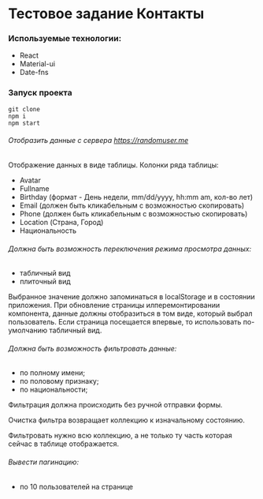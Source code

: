 # Тестовое задание Контакты
### Используемые технологии:
- React
- Material-ui
- Date-fns

### Запуск проекта
```
git clone
npm i
npm start
```
###### Отобразить данные с сервера https://randomuser.me
Отображение данных в виде таблицы.
Колонки ряда таблицы:
- Avatar
- Fullname
- Birthday (формат - День недели, mm/dd/yyyy, hh:mm am, кол-во лет)
- Email (должен быть кликабельным с возможностью скопировать)
- Phone (должен быть кликабельным с возможностью скопировать)
- Location (Страна, Город)
- Национальность

###### Должна быть возможность переключения режима просмотра данных:
- табличный вид
- плиточный вид

Выбранное значение должно запоминаться в localStorage и в состоянии приложения.
При обновление страницы илперемонтировании компонента, данные должны
отобразиться в том виде, который выбрал пользователь. Если страница посещается
впервые, то использовать по-умолчанию табличный вид.

######  Должна быть возможность фильтровать данные:
- по полному имени;
- по половому признаку;
- по национальности;

Фильтрация должна происходить без ручной отправки формы.

Очистка фильтра возвращает коллекцию к изначальному состоянию.

Фильтровать нужно всю коллекцию, а не только ту часть которая сейчас в таблице
отображается.

###### Вывести пагинацию:
- по 10 пользователей на странице
